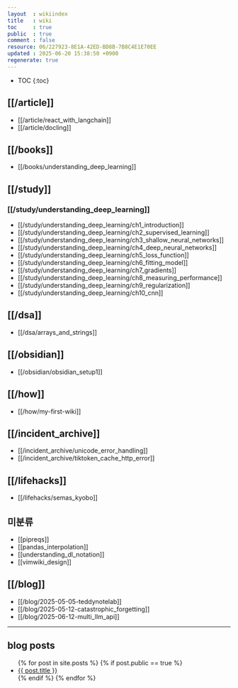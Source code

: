 ```yaml
---
layout  : wikiindex
title   : wiki
toc     : true
public  : true
comment : false
resource: 06/227923-8E1A-42ED-BD8B-7B8C4E1E70EE
updated : 2025-06-20 15:38:50 +0900
regenerate: true
---
```

* TOC
{:toc}


## [[/article]]
- [[/article/react_with_langchain]]
- [[/article/docling]]

## [[/books]]
- [[/books/understanding_deep_learning]]

## [[/study]]

### [[/study/understanding_deep_learning]]
- [[/study/understanding_deep_learning/ch1_introduction]]
- [[/study/understanding_deep_learning/ch2_supervised_learning]]
- [[/study/understanding_deep_learning/ch3_shallow_neural_networks]]
- [[/study/understanding_deep_learning/ch4_deep_neural_networks]]
- [[/study/understanding_deep_learning/ch5_loss_function]]
- [[/study/understanding_deep_learning/ch6_fitting_model]]
- [[/study/understanding_deep_learning/ch7_gradients]]
- [[/study/understanding_deep_learning/ch8_measuring_performance]]
- [[/study/understanding_deep_learning/ch9_regularization]]
- [[/study/understanding_deep_learning/ch10_cnn]]

## [[/dsa]]
- [[/dsa/arrays_and_strings]]

## [[/obsidian]]
- [[/obsidian/obsidian_setup1]]

## [[/how]]
- [[/how/my-first-wiki]]

## [[/incident_archive]]
- [[/incident_archive/unicode_error_handling]]
- [[/incident_archive/tiktoken_cache_http_error]]

## [[/lifehacks]]
- [[/lifehacks/semas_kyobo]]

## 미분류
- [[pipreqs]]
- [[pandas_interpolation]]
- [[understanding_dl_notation]]
- [[vimwiki_design]]


## [[/blog]]
- [[/blog/2025-05-05-teddynotelab]]
- [[/blog/2025-05-12-catastrophic_forgetting]]
- [[/blog/2025-06-12-multi_llm_api]]

---

## blog posts
<div>
    <ul>
{% for post in site.posts %}
    {% if post.public == true %}
        <li>
            <a class="post-link" href="{{ post.url | prepend: site.baseurl }}">
                {{ post.title }}
            </a>
        </li>
    {% endif %}
{% endfor %}
    </ul>
</div>

